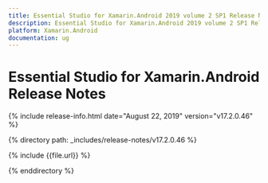 ```yaml
---
title: Essential Studio for Xamarin.Android 2019 volume 2 SP1 Release Notes  
description: Essential Studio for Xamarin.Android 2019 volume 2 SP1 Release Notes  
platform: Xamarin.Android
documentation: ug
---
```


# Essential Studio for Xamarin.Android  Release Notes  

{% include release-info.html date="August 22, 2019"  version="v17.2.0.46" %} 


{% directory path: _includes/release-notes/v17.2.0.46 %}

{% include {{file.url}} %}

{% enddirectory %}